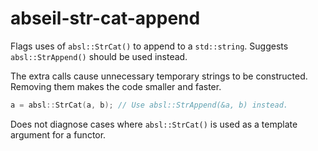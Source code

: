 # abseil-str-cat-append

Flags uses of `absl::StrCat()` to append to a `std::string`. Suggests
`absl::StrAppend()` should be used instead.

The extra calls cause unnecessary temporary strings to be constructed.
Removing them makes the code smaller and faster.

``` c++
a = absl::StrCat(a, b); // Use absl::StrAppend(&a, b) instead.
```

Does not diagnose cases where `absl::StrCat()` is used as a template
argument for a functor.
